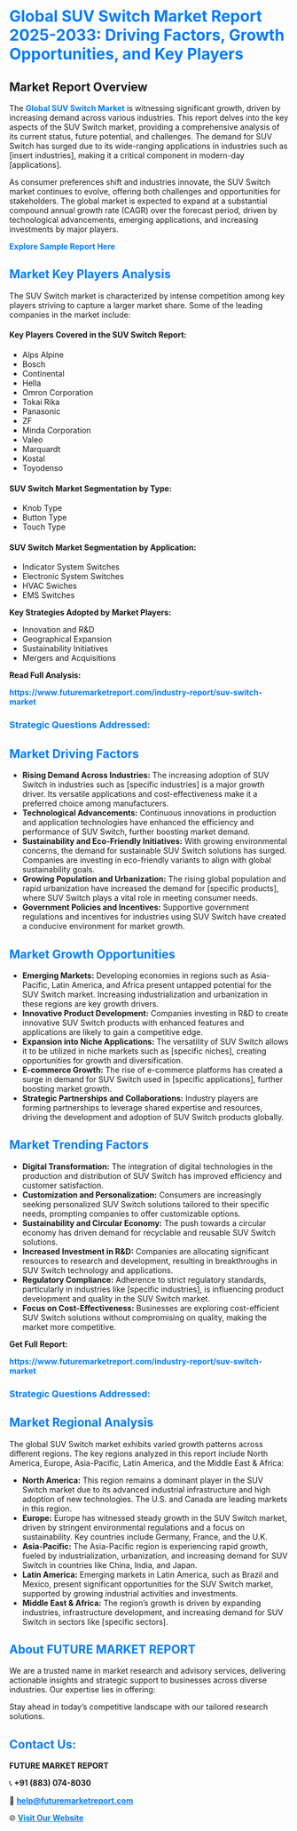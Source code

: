 <h1 style="color: #007BFF;">Global SUV Switch Market Report 2025-2033: Driving Factors, Growth Opportunities, and Key Players</h1>

<section id="overview">
<h2>Market Report Overview</h2>
<p>The <a href="https://www.futuremarketreport.com/industry-report/suv-switch-market" style="color: #007BFF; text-decoration: none;"><strong>Global SUV Switch Market</strong></a> is witnessing significant growth, driven by increasing demand across various industries. This report delves into the key aspects of the SUV Switch market, providing a comprehensive analysis of its current status, future potential, and challenges. The demand for SUV Switch has surged due to its wide-ranging applications in industries such as [insert industries], making it a critical component in modern-day [applications].</p>
<p>As consumer preferences shift and industries innovate, the SUV Switch market continues to evolve, offering both challenges and opportunities for stakeholders. The global market is expected to expand at a substantial compound annual growth rate (CAGR) over the forecast period, driven by technological advancements, emerging applications, and increasing investments by major players.</p>
</section>

<section id="overview">
<p><a href="https://www.futuremarketreport.com/request-sample/reportId=36521" style="color: #007BFF; text-decoration: none;"><strong>Explore Sample Report Here</strong></a></p>
</section>

<section id="key-players">
<h2 style="color: #007BFF;">Market Key Players Analysis</h2>
<p>The SUV Switch market is characterized by intense competition among key players striving to capture a larger market share. Some of the leading companies in the market include:</p>
<h4>Key Players Covered in the SUV Switch Report:</h4>
<ul><li>Alps Alpine</li><li>Bosch</li><li>Continental</li><li>Hella</li><li>Omron Corporation</li><li>Tokai Rika</li><li>Panasonic</li><li>ZF</li><li>Minda Corporation</li><li>Valeo</li><li>Marquardt</li><li>Kostal</li><li>Toyodenso</li></ul>
<h4>SUV Switch Market Segmentation by Type:</h4>
<ul><li>Knob Type</li><li>Button Type</li><li>Touch Type</li></ul>

<h4>SUV Switch Market Segmentation by Application:</h4>
<ul><li>Indicator System Switches</li><li>Electronic System Switches</li><li>HVAC Swiches</li><li>EMS Switches</li></ul>
<p><strong>Key Strategies Adopted by Market Players:</strong></p>
<ul>
<li>Innovation and R&D</li>
<li>Geographical Expansion</li>
<li>Sustainability Initiatives</li>
<li>Mergers and Acquisitions</li>
</ul>
</section>

<section>
<p><strong>Read Full Analysis: </strong></p><a href="https://www.futuremarketreport.com/industry-report/suv-switch-market" style="color: #007BFF; text-decoration: none;"><strong>https://www.futuremarketreport.com/industry-report/suv-switch-market</strong></a>
<h3 style="color: #007BFF;">Strategic Questions Addressed:</h3>
</section>

<section id="driving-factors">
<h2 style="color: #007BFF;">Market Driving Factors</h2>
<ul>
<li><strong>Rising Demand Across Industries:</strong> The increasing adoption of SUV Switch in industries such as [specific industries] is a major growth driver. Its versatile applications and cost-effectiveness make it a preferred choice among manufacturers.</li>
<li><strong>Technological Advancements:</strong> Continuous innovations in production and application technologies have enhanced the efficiency and performance of SUV Switch, further boosting market demand.</li>
<li><strong>Sustainability and Eco-Friendly Initiatives:</strong> With growing environmental concerns, the demand for sustainable SUV Switch solutions has surged. Companies are investing in eco-friendly variants to align with global sustainability goals.</li>
<li><strong>Growing Population and Urbanization:</strong> The rising global population and rapid urbanization have increased the demand for [specific products], where SUV Switch plays a vital role in meeting consumer needs.</li>
<li><strong>Government Policies and Incentives:</strong> Supportive government regulations and incentives for industries using SUV Switch have created a conducive environment for market growth.</li>
</ul>
</section>

<section id="growth-opportunities">
<h2 style="color: #007BFF;">Market Growth Opportunities</h2>
<ul>
<li><strong>Emerging Markets:</strong> Developing economies in regions such as Asia-Pacific, Latin America, and Africa present untapped potential for the SUV Switch market. Increasing industrialization and urbanization in these regions are key growth drivers.</li>
<li><strong>Innovative Product Development:</strong> Companies investing in R&D to create innovative SUV Switch products with enhanced features and applications are likely to gain a competitive edge.</li>
<li><strong>Expansion into Niche Applications:</strong> The versatility of SUV Switch allows it to be utilized in niche markets such as [specific niches], creating opportunities for growth and diversification.</li>
<li><strong>E-commerce Growth:</strong> The rise of e-commerce platforms has created a surge in demand for SUV Switch used in [specific applications], further boosting market growth.</li>
<li><strong>Strategic Partnerships and Collaborations:</strong> Industry players are forming partnerships to leverage shared expertise and resources, driving the development and adoption of SUV Switch products globally.</li>
</ul>
</section>

<section id="trending-factors">
<h2 style="color: #007BFF;">Market Trending Factors</h2>
<ul>
<li><strong>Digital Transformation:</strong> The integration of digital technologies in the production and distribution of SUV Switch has improved efficiency and customer satisfaction.</li>
<li><strong>Customization and Personalization:</strong> Consumers are increasingly seeking personalized SUV Switch solutions tailored to their specific needs, prompting companies to offer customizable options.</li>
<li><strong>Sustainability and Circular Economy:</strong> The push towards a circular economy has driven demand for recyclable and reusable SUV Switch solutions.</li>
<li><strong>Increased Investment in R&D:</strong> Companies are allocating significant resources to research and development, resulting in breakthroughs in SUV Switch technology and applications.</li>
<li><strong>Regulatory Compliance:</strong> Adherence to strict regulatory standards, particularly in industries like [specific industries], is influencing product development and quality in the SUV Switch market.</li>
<li><strong>Focus on Cost-Effectiveness:</strong> Businesses are exploring cost-efficient SUV Switch solutions without compromising on quality, making the market more competitive.</li>
</ul>
</section>

<section>
<p><strong>Get Full Report: </strong></p><a href="https://www.futuremarketreport.com/industry-report/suv-switch-market" style="color: #007BFF; text-decoration: none;"><strong>https://www.futuremarketreport.com/industry-report/suv-switch-market</strong></a>
<h3 style="color: #007BFF;">Strategic Questions Addressed:</h3>
</section>


<section id="regional-analysis">
<h2 style="color: #007BFF;">Market Regional Analysis</h2>
<p>The global SUV Switch market exhibits varied growth patterns across different regions. The key regions analyzed in this report include North America, Europe, Asia-Pacific, Latin America, and the Middle East & Africa:</p>
<ul>
<li><strong>North America:</strong> This region remains a dominant player in the SUV Switch market due to its advanced industrial infrastructure and high adoption of new technologies. The U.S. and Canada are leading markets in this region.</li>
<li><strong>Europe:</strong> Europe has witnessed steady growth in the SUV Switch market, driven by stringent environmental regulations and a focus on sustainability. Key countries include Germany, France, and the U.K.</li>
<li><strong>Asia-Pacific:</strong> The Asia-Pacific region is experiencing rapid growth, fueled by industrialization, urbanization, and increasing demand for SUV Switch in countries like China, India, and Japan.</li>
<li><strong>Latin America:</strong> Emerging markets in Latin America, such as Brazil and Mexico, present significant opportunities for the SUV Switch market, supported by growing industrial activities and investments.</li>
<li><strong>Middle East & Africa:</strong> The region’s growth is driven by expanding industries, infrastructure development, and increasing demand for SUV Switch in sectors like [specific sectors].</li>
</ul>
</section>

<footer>
<h2 style="color: #007BFF;">About FUTURE MARKET REPORT</h2>
<p>We are a trusted name in market research and advisory services, delivering actionable insights and strategic support to businesses across diverse industries. Our expertise lies in offering:</p>

<p>Stay ahead in today’s competitive landscape with our tailored research solutions.</p>

<h2 style="color: #007BFF;">Contact Us:</h2>
<p><strong>FUTURE MARKET REPORT</strong></p>
<p>📞 <strong>+91 (883) 074-8030</strong></p>
<p>📧 <strong><a href="mailto:help@futuremarketreport.com" style="color: #007BFF;">help@futuremarketreport.com</a></strong></p>
<p>🌐 <strong><a href="https://www.futuremarketreport.com/" style="color: #007BFF;">Visit Our Website</a></strong></p>
</footer>